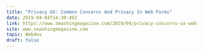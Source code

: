 ```yaml
---
title: "Privacy UX: Common Concerns And Privacy In Web Forms"
date: 2019-04-04T14:30:49Z
link: https://www.smashingmagazine.com/2019/04/privacy-concerns-ux-web-forms/
site: www.smashingmagazine.com
topic: Webdev
draft: false
---
```

